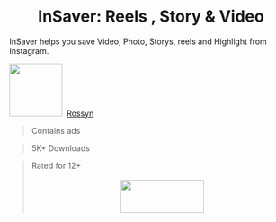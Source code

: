 <h1 class="Fd93Bb F5UCq p5VxAd" style="text-align: center;">InSaver: Reels , Story &amp; Video</h1>
<p style="text-align: left;">InSaver helps you save Video, Photo, Storys, reels and Highlight from Instagram.</p>
<p style="text-align: left;"><img src="https://play-lh.googleusercontent.com/K_tajMepZFBpSkUs5rG5aqCyrwi8ggm_I25lWmbKuMLRmw1XNZ9tagwH3Z218gWSP8U=w240-h480" alt="" width="94" height="94" /> &nbsp;<a href="https://play.google.com/store/apps/dev?id=5306067645342206751">Rossyn</a></p>
<div class="tv4jIf">
<div class="ulKokd">
<blockquote>
<div class="" style="text-align: left;"><span class="UIuSk">Contains ads</span></div>
</blockquote>
<div class="" style="text-align: left;">
<div class="wVqUob">
<blockquote>
<div class="ClM7O">5K+ Downloads</div>
</blockquote>
<div class="ClM7O">
<blockquote>
<div class="g1rdde">Rated for 12+</div>
<div class="g1rdde">&nbsp;</div>
<div class="g1rdde"><a href="https://play.google.com/store/apps/details?id=com.banrossyn.post.story.downloader"><img style="display: block; margin-left: auto; margin-right: auto;" src="https://blogger.googleusercontent.com/img/b/R29vZ2xl/AVvXsEjATSRkPG8TuWgaSBagN5sIQQQQB3cIYBIYHfas4_b77Czocty5z9ii4INo0pqVue4BVcwxZmAVZNhTVhN5BW0ksxPLUesoN4gpzSz3p4wrcsDVPPTjthkJjKPHlRyB9dXWsu6_lLTHA3u8v31-LnSTRBpRv9lNGgGLjENG3Cu4D0zjiF89D_KOU5TT1Q/s320/Untitled-1%20copy.png" alt="" width="148" height="59" /></a></div>
</blockquote>
<div class="g1rdde">&nbsp;</div>
<div class="g1rdde"><img style="float: left;" src="https://play-lh.googleusercontent.com/kXo4mMkPtNGq-Y3vkd8d6GKSJz1dtp90Uj82DEEcHYJdUicyVlQ9c7mF_d9B_HGPsnk=w526-h296" alt="" /></div>
</div>
</div>
</div>
</div>
</div>
